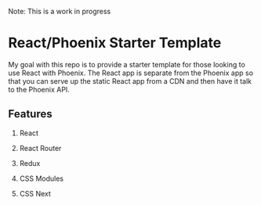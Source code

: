 Note: This is a work in progress

# React/Phoenix Starter Template

My goal with this repo is to provide a starter template for those looking to use React with Phoenix. The React app is separate from the Phoenix app so that you can serve up the static React app from a CDN and then have it talk to the Phoenix API.

## Features

1) React

2) React Router 

3) Redux

4) CSS Modules

5) CSS Next